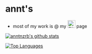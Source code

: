 <!-- markdownlint-disable MD013 MD033 -->

# annt's

- most of my work is @ my [<img alt="GitLab Page" width="24px" src="https://about.gitlab.com/images/press/press-kit-icon.svg" />][gitlabpage] page

[![anntnzrb's github stats](https://github-readme-stats.vercel.app/api?username=anntnzrb&show_icons=true&theme=calm)](https://github.com/anuraghazra/github-readme-stats)

[![Top Languages](https://github-readme-stats.vercel.app/api/top-langs/?username=anntnzrb&layout=compact)](https://github.com/anuraghazra/github-readme-stats)

[gitlabpage]: https://www.gitlab.com/anntnzrb
